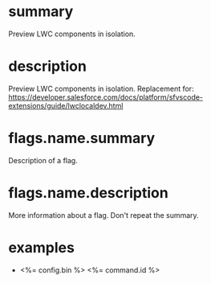 # summary

Preview LWC components in isolation.

# description

Preview LWC components in isolation. Replacement for: https://developer.salesforce.com/docs/platform/sfvscode-extensions/guide/lwclocaldev.html

# flags.name.summary

Description of a flag.

# flags.name.description

More information about a flag. Don't repeat the summary.

# examples

- <%= config.bin %> <%= command.id %>
